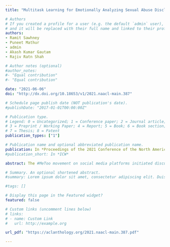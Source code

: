 ```yaml
---
title: "Multitask Learning for Emotionally Analyzing Sexual Abuse Disclosures"

# Authors
# If you created a profile for a user (e.g. the default `admin` user), write the username (folder name) here 
# and it will be replaced with their full name and linked to their profile.
authors:
- Ramit Sawhney 
- Puneet Mathur
- admin
- Akash Kumar Gautam
- Rajiv Ratn Shah

# Author notes (optional)
#author_notes:
#- "Equal contribution"
#- "Equal contribution"

date: "2021-06-06"
doi: "http://dx.doi.org/10.18653/v1/2021.naacl-main.387"

# Schedule page publish date (NOT publication's date).
#publishDate: "2017-01-01T00:00:00Z"

# Publication type.
# Legend: 0 = Uncategorized; 1 = Conference paper; 2 = Journal article;
# 3 = Preprint / Working Paper; 4 = Report; 5 = Book; 6 = Book section;
# 7 = Thesis; 8 = Patent
publication_types: ["1"]

# Publication name and optional abbreviated publication name.
publication: In *Proceedings of the 2021 Conference of the North American Chapter of the Association for Computational Linguistics: Human Language Technologies*
#publication_short: In *ICW*

abstract: The #MeToo movement on social media platforms initiated discussions over several facets of sexual harassment in our society. Prior work by the NLP community for automated identification of the narratives related to sexual abuse disclosures barely explored this social phenomenon as an independent task. However, emotional attributes associated with textual conversations related to the #MeToo social movement are complexly intertwined with such narratives. We formulate the task of identifying narratives related to the sexual abuse disclosures in online posts as a joint modeling task that leverages their emotional attributes through multitask learning. Our results demonstrate that positive knowledge transfer via context-specific shared representations of a flexible cross-stitched parameter sharing model helps establish the inherent benefit of jointly modeling tasks related to sexual abuse disclosures with emotion classification from the text in homogeneous and heterogeneous settings. We show how for more domain-specific tasks related to sexual abuse disclosures such as sarcasm identification and dialogue act (refutation, justification, allegation) classification, homogeneous multitask learning is helpful, whereas for more general tasks such as stance and hate speech detection, heterogeneous multitask learning with emotion classification works better.

# Summary. An optional shortened abstract.
#summary: Lorem ipsum dolor sit amet, consectetur adipiscing elit. Duis posuere tellus ac convallis placerat. Proin tincidunt magna sed ex sollicitudin condimentum.

#tags: []

# Display this page in the Featured widget?
featured: false

# Custom links (uncomment lines below)
# links:
# - name: Custom Link
#   url: http://example.org

url_pdf: "https://aclanthology.org/2021.naacl-main.387.pdf"

---
```

